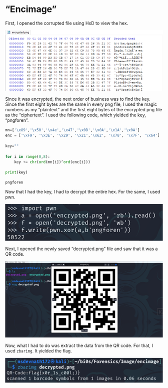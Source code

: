 # “Encimage”

First, I opened the corrupted file using HxD to view the hex.

![Untitled](%E2%80%9CEncimage%E2%80%9D%20daad72093c8c4a2784fe8e7a29707488/Untitled.png)

Since it was encrypted, the next order of business was to find the key. Since the first eight bytes are the same in every png file, I used the magic numbers as my “plaintext” and the first eight bytes of the encrypted png file as the “ciphertext”. I used the following code, which yielded the key, “pngforen”. 

 

```python
mn=['\x89','\x50','\x4e','\x47','\x0D','\x0A','\x1A','\x0A']
enc = ['\xF9', '\x3E', '\x29', '\x21','\x62', '\x78', '\x7F', '\x64']

key=""

for i in range(0,8):
    key += chr(ord(mn[i])^ord(enc[i]))

print(key)
```

`pngforen`

Now that I had the key, I had to decrypt the entire hex. For the same, I used pwn.

![Untitled](%E2%80%9CEncimage%E2%80%9D%20daad72093c8c4a2784fe8e7a29707488/Untitled%201.png)

Next, I opened the newly saved “decrypted.png” file and saw that it was a QR code.

![Untitled](%E2%80%9CEncimage%E2%80%9D%20daad72093c8c4a2784fe8e7a29707488/Untitled%202.png)

Now, what I had to do was extract the data from the QR code. For that, I used `zbarimg`. It yielded the flag.

![Untitled](%E2%80%9CEncimage%E2%80%9D%20daad72093c8c4a2784fe8e7a29707488/Untitled%203.png)